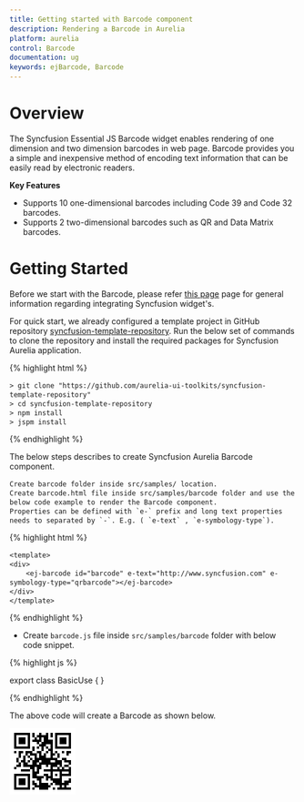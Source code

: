 ```yaml
---
title: Getting started with Barcode component	
description: Rendering a Barcode in Aurelia
platform: aurelia
control: Barcode
documentation: ug
keywords: ejBarcode, Barcode
---
```


# Overview

The Syncfusion Essential JS Barcode widget enables rendering of one dimension and two dimension barcodes in web page. Barcode provides you a simple and inexpensive method of encoding text information that can be easily read by electronic readers.

**Key Features**

* Supports 10 one-dimensional barcodes including Code 39 and Code 32 barcodes.
* Supports 2 two-dimensional barcodes such as QR and Data Matrix barcodes.

# Getting Started

Before we start with the Barcode, please refer [this page](https://help.syncfusion.com/aurelia/overview#getting-started) page for general information regarding integrating Syncfusion widget's.

For quick start, we already configured a template project in GitHub repository [syncfusion-template-repository](https://github.com/aurelia-ui-toolkits/syncfusion-template-repository). Run the below set of commands to clone the repository and install the required packages for Syncfusion Aurelia application.

{% highlight html %}

    > git clone "https://github.com/aurelia-ui-toolkits/syncfusion-template-repository"
    > cd syncfusion-template-repository
    > npm install
    > jspm install

{% endhighlight %}

The below steps describes to create Syncfusion Aurelia Barcode component.

    Create barcode folder inside src/samples/ location.
    Create barcode.html file inside src/samples/barcode folder and use the below code example to render the Barcode component.
    Properties can be defined with `e-` prefix and long text properties needs to separated by `-`. E.g. ( `e-text` , `e-symbology-type`).
	
{% highlight html %}

    <template>
    <div>
        <ej-barcode id="barcode" e-text="http://www.syncfusion.com" e-symbology-type="qrbarcode"></ej-barcode>
    </div>
    </template>

{% endhighlight %}	

* Create `barcode.js` file inside `src/samples/barcode` folder with below code snippet.

{% highlight js %}

export class BasicUse {
}

{% endhighlight %}

The above code will create a Barcode as shown below.

![](getting-started-images/default.png)
